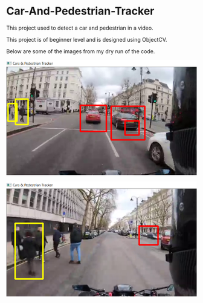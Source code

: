 # Car-And-Pedestrian-Tracker
This project used to detect a car and pedestrian in a video.

This project is of beginner level and is designed using ObjectCV.

Below are some of the images from my dry run of the code.

![](/images/Image_1.png)

![](/images/Image_2.png)
